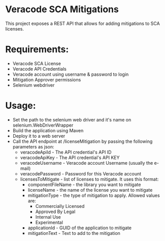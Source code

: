 # Veracode SCA Mitigations
This project exposes a REST API that allows for adding mitigations to SCA licenses.

# Requirements:
- Veracode SCA License
- Veracode API Credentials
- Veracode account using username & password to login
- Mitigation Approver permissions
- Selenium webdriver

# Usage:
- Set the path to the selenium web driver and it's name on selenium.WebDriverWrapper
- Build the application using Maven
- Deploy it to a web server
- Call the API endpoint at /licenseMitigation by passing the following parameters as json:
  - veracodeApiId - The API credential's API ID
  - veracodeApiKey - The API credential's API KEY
  - veracodeUsername - Veracode account Username (usually the e-mail)
  - veracodePassword - Password for this Veracode account
  - licensesToMitigate - list of licenses to mitigate. It uses this format:
    - componentFileName - the library you want to mitigate
    - licenseName - the name of the license you want to mitigate
    - mitigationType - the type of mitigation to apply. Allowed values are:
      - Commercially Licensed
      - Approved By Legal
      - Internal Use
      - Experimental
    - applicationId - GUID of the application to mitigate
    - mitigationText - Text to add to the mitigation
